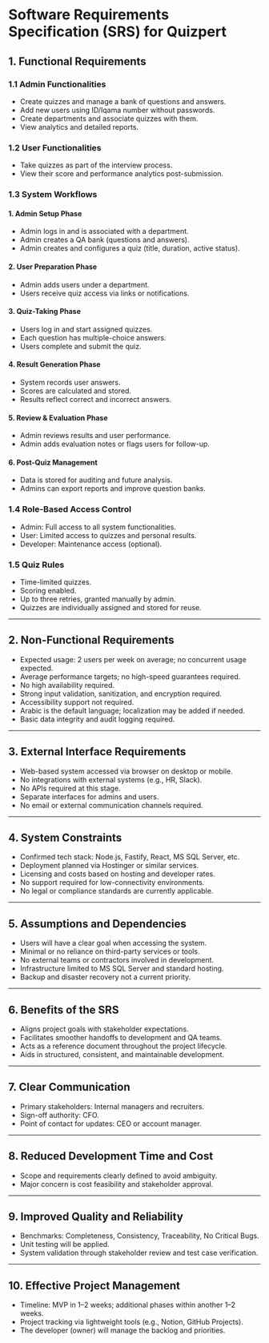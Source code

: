 # Software Requirements Specification (SRS) for Quizpert

## 1. Functional Requirements

### 1.1 Admin Functionalities

- Create quizzes and manage a bank of questions and answers.
- Add new users using ID/Iqama number without passwords.
- Create departments and associate quizzes with them.
- View analytics and detailed reports.

### 1.2 User Functionalities

- Take quizzes as part of the interview process.
- View their score and performance analytics post-submission.

### 1.3 System Workflows

#### 1. Admin Setup Phase

- Admin logs in and is associated with a department.
- Admin creates a QA bank (questions and answers).
- Admin creates and configures a quiz (title, duration, active status).

#### 2. User Preparation Phase

- Admin adds users under a department.
- Users receive quiz access via links or notifications.

#### 3. Quiz-Taking Phase

- Users log in and start assigned quizzes.
- Each question has multiple-choice answers.
- Users complete and submit the quiz.

#### 4. Result Generation Phase

- System records user answers.
- Scores are calculated and stored.
- Results reflect correct and incorrect answers.

#### 5. Review & Evaluation Phase

- Admin reviews results and user performance.
- Admin adds evaluation notes or flags users for follow-up.

#### 6. Post-Quiz Management

- Data is stored for auditing and future analysis.
- Admins can export reports and improve question banks.

### 1.4 Role-Based Access Control

- Admin: Full access to all system functionalities.
- User: Limited access to quizzes and personal results.
- Developer: Maintenance access (optional).

### 1.5 Quiz Rules

- Time-limited quizzes.
- Scoring enabled.
- Up to three retries, granted manually by admin.
- Quizzes are individually assigned and stored for reuse.

---

## 2. Non-Functional Requirements

- Expected usage: 2 users per week on average; no concurrent usage expected.
- Average performance targets; no high-speed guarantees required.
- No high availability required.
- Strong input validation, sanitization, and encryption required.
- Accessibility support not required.
- Arabic is the default language; localization may be added if needed.
- Basic data integrity and audit logging required.

---

## 3. External Interface Requirements

- Web-based system accessed via browser on desktop or mobile.
- No integrations with external systems (e.g., HR, Slack).
- No APIs required at this stage.
- Separate interfaces for admins and users.
- No email or external communication channels required.

---

## 4. System Constraints

- Confirmed tech stack: Node.js, Fastify, React, MS SQL Server, etc.
- Deployment planned via Hostinger or similar services.
- Licensing and costs based on hosting and developer rates.
- No support required for low-connectivity environments.
- No legal or compliance standards are currently applicable.

---

## 5. Assumptions and Dependencies

- Users will have a clear goal when accessing the system.
- Minimal or no reliance on third-party services or tools.
- No external teams or contractors involved in development.
- Infrastructure limited to MS SQL Server and standard hosting.
- Backup and disaster recovery not a current priority.

---

## 6. Benefits of the SRS

- Aligns project goals with stakeholder expectations.
- Facilitates smoother handoffs to development and QA teams.
- Acts as a reference document throughout the project lifecycle.
- Aids in structured, consistent, and maintainable development.

---

## 7. Clear Communication

- Primary stakeholders: Internal managers and recruiters.
- Sign-off authority: CFO.
- Point of contact for updates: CEO or account manager.

---

## 8. Reduced Development Time and Cost

- Scope and requirements clearly defined to avoid ambiguity.
- Major concern is cost feasibility and stakeholder approval.

---

## 9. Improved Quality and Reliability

- Benchmarks: Completeness, Consistency, Traceability, No Critical Bugs.
- Unit testing will be applied.
- System validation through stakeholder review and test case verification.

---

## 10. Effective Project Management

- Timeline: MVP in 1–2 weeks; additional phases within another 1–2 weeks.
- Project tracking via lightweight tools (e.g., Notion, GitHub Projects).
- The developer (owner) will manage the backlog and priorities.
